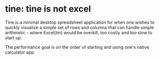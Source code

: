 # tine: tine is not excel
Tine is a minimal desktop spreadsheet application for when one wishes to quickly visualize a simple set of rows and columns that can handle simple arithmetic - where Excel(tm) would be overkill, too costly and too slow to start up.

The performance goal is on the order of starting and using one's native calculator app.
